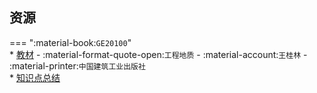 ## 资源  
=== ":material-book:`GE20100`"  
    * [教材](http://api.cqu-openlib.cn/file?key=ivqCT294piaj) - :material-format-quote-open:`工程地质` - :material-account:`王桂林` - :material-printer:`中国建筑工业出版社`  
    * [知识点总结](http://api.cqu-openlib.cn/file?key=iKvoQ2i0cm9e)